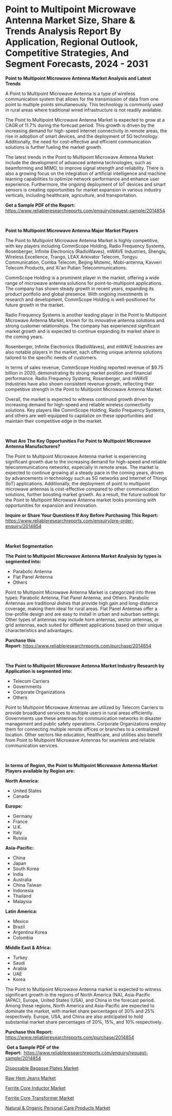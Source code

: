 <p><h1>Point to Multipoint Microwave Antenna Market Size, Share & Trends Analysis Report By Application, Regional Outlook, Competitive Strategies, And Segment Forecasts, 2024 - 2031</h1></p><p><strong>Point to Multipoint Microwave Antenna Market Analysis and Latest Trends</strong></p>
<p><p>A Point to Multipoint Microwave Antenna is a type of wireless communication system that allows for the transmission of data from one point to multiple points simultaneously. This technology is commonly used in rural areas where traditional wired infrastructure is not readily available.</p><p>The Point to Multipoint Microwave Antenna Market is expected to grow at a CAGR of 11.7% during the forecast period. This growth is driven by the increasing demand for high-speed internet connectivity in remote areas, the rise in adoption of smart devices, and the deployment of 5G technology. Additionally, the need for cost-effective and efficient communication solutions is further fueling the market growth.</p><p>The latest trends in the Point to Multipoint Microwave Antenna Market include the development of advanced antenna technologies, such as beamforming and MIMO, to improve signal strength and reliability. There is also a growing focus on the integration of artificial intelligence and machine learning capabilities to optimize network performance and enhance user experience. Furthermore, the ongoing deployment of IoT devices and smart sensors is creating opportunities for market expansion in various industry verticals, including healthcare, agriculture, and transportation.</p></p>
<p><strong>Get a Sample PDF of the Report:&nbsp;</strong> <a href="https://www.reliableresearchreports.com/enquiry/request-sample/2014854">https://www.reliableresearchreports.com/enquiry/request-sample/2014854</a></p>
<p>&nbsp;</p>
<p><strong>Point to Multipoint Microwave Antenna Major Market Players</strong></p>
<p><p>The Point to Multipoint Microwave Antenna Market is highly competitive, with key players including CommScope Holding, Radio Frequency Systems, Rosenberger, Infinite Electronics (RadioWaves), mWAVE Industries, Shenglu, Wireless Excellence, Trango, LEAX Arkivator Telecom, Tongyu Communication, Comba Telecom, Beijing Mstemc, Mobi-antenna, Kavveri Telecom Products, and Xi'an Putian Telecommunications.</p><p>CommScope Holding is a prominent player in the market, offering a wide range of microwave antenna solutions for point-to-multipoint applications. The company has shown steady growth in recent years, expanding its product portfolio and global presence. With ongoing investments in research and development, CommScope Holding is well-positioned for future growth in the market.</p><p>Radio Frequency Systems is another leading player in the Point to Multipoint Microwave Antenna Market, known for its innovative antenna solutions and strong customer relationships. The company has experienced significant market growth and is expected to continue expanding its market share in the coming years.</p><p>Rosenberger, Infinite Electronics (RadioWaves), and mWAVE Industries are also notable players in the market, each offering unique antenna solutions tailored to the specific needs of customers.</p><p>In terms of sales revenue, CommScope Holding reported revenue of $9.75 billion in 2020, demonstrating its strong market position and financial performance. Radio Frequency Systems, Rosenberger, and mWAVE Industries have also shown consistent revenue growth, reflecting their competitive strength in the Point to Multipoint Microwave Antenna Market.</p><p>Overall, the market is expected to witness continued growth driven by increasing demand for high-speed and reliable wireless connectivity solutions. Key players like CommScope Holding, Radio Frequency Systems, and others are well-equipped to capitalize on these opportunities and maintain their competitive edge in the market.</p></p>
<p>&nbsp;</p>
<p><strong>What Are The Key Opportunities For Point to Multipoint Microwave Antenna Manufacturers?</strong></p>
<p><p>The Point to Multipoint Microwave Antenna market is experiencing significant growth due to the increasing demand for high-speed and reliable telecommunications networks, especially in remote areas. The market is expected to continue growing at a steady pace in the coming years, driven by advancements in technology such as 5G networks and Internet of Things (IoT) applications. Additionally, the deployment of point to multipoint microwave antennas is cost-effective compared to other communication solutions, further boosting market growth. As a result, the future outlook for the Point to Multipoint Microwave Antenna market looks promising with opportunities for expansion and innovation.</p></p>
<p><strong>Inquire or Share Your Questions If Any Before Purchasing This Report:</strong> <a href="https://www.reliableresearchreports.com/enquiry/pre-order-enquiry/2014854">https://www.reliableresearchreports.com/enquiry/pre-order-enquiry/2014854</a></p>
<p>&nbsp;</p>
<p><strong>Market Segmentation</strong></p>
<p><strong>The Point to Multipoint Microwave Antenna Market Analysis by types is segmented into:</strong></p>
<p><ul><li>Parabolic Antenna</li><li>Flat Panel Antenna</li><li>Others</li></ul></p>
<p><p>Point to Multipoint Microwave Antenna Market is categorized into three types: Parabolic Antenna, Flat Panel Antenna, and Others. Parabolic Antennas are traditional dishes that provide high gain and long-distance coverage, making them ideal for rural areas. Flat Panel Antennas offer a low-profile design and are easy to install in urban and suburban settings. Other types of antennas may include horn antennas, sector antennas, or grid antennas, each suited for different applications based on their unique characteristics and advantages.</p></p>
<p><strong>Purchase this Report:&nbsp;</strong><a href="https://www.reliableresearchreports.com/purchase/2014854">https://www.reliableresearchreports.com/purchase/2014854</a></p>
<p>&nbsp;</p>
<p><strong>The Point to Multipoint Microwave Antenna Market Industry Research by Application is segmented into:</strong></p>
<p><ul><li>Telecom Carriers</li><li>Governments</li><li>Corporate Organizations</li><li>Others</li></ul></p>
<p><p>Point to Multipoint Microwave Antennas are utilized by Telecom Carriers to provide broadband services to multiple users in rural areas efficiently. Governments use these antennas for communication networks in disaster management and public safety operations. Corporate Organizations employ them for connecting multiple remote offices or branches to a centralized location. Other sectors like education, healthcare, and utilities also benefit from Point to Multipoint Microwave Antennas for seamless and reliable communication services.</p></p>
<p>&nbsp;</p>
<p><strong>In terms of Region, the Point to Multipoint Microwave Antenna Market Players available by Region are:</strong></p>
<p>
    <p> <strong> North America: </strong>
        <ul>
            <li>United States</li>
            <li>Canada</li>
        </ul>
        </p> 
    <p> <strong> Europe: </strong>
        <ul>
            <li>Germany</li>
            <li>France</li>
            <li>U.K.</li>
            <li>Italy</li>
            <li>Russia</li>
        </ul>
        </p> 
    <p> <strong> Asia-Pacific: </strong>
        <ul>
            <li>China</li>
            <li>Japan</li>
            <li>South Korea</li>
            <li>India</li>
            <li>Australia</li>
            <li>China Taiwan</li>
            <li>Indonesia</li>
            <li>Thailand</li>
            <li>Malaysia</li>
        </ul>
        </p> 
    <p> <strong> Latin America: </strong>
        <ul>
            <li>Mexico</li>
            <li>Brazil</li>
            <li>Argentina Korea</li>
            <li>Colombia</li>
        </ul>
        </p> 
    <p> <strong> Middle East & Africa: </strong>
        <ul>
            <li>Turkey</li>
            <li>Saudi</li>
            <li>Arabia</li>
            <li>UAE</li>
            <li>Korea</li>
        </ul>
    </p>
    </p>
<p><p>The Point to Multipoint Microwave Antenna market is expected to witness significant growth in the regions of North America (NA), Asia-Pacific (APAC), Europe, United States (USA), and China in the forecast period. Among these regions, North America and Asia-Pacific are expected to dominate the market, with market share percentages of 30% and 25% respectively. Europe, USA, and China are also anticipated to hold substantial market share percentages of 20%, 15%, and 10% respectively.</p></p>
<p><strong>Purchase this Report: </strong><a href="https://www.reliableresearchreports.com/purchase/2014854">https://www.reliableresearchreports.com/purchase/2014854</a></p>
<p>&nbsp;<strong>Get a Sample PDF of the Report:&nbsp;&nbsp;</strong><a href="https://www.reliableresearchreports.com/enquiry/request-sample/2014854">https://www.reliableresearchreports.com/enquiry/request-sample/2014854</a></p>
<p><strong></strong></p>
<p><p><a href="https://cat-emmental-94b.notion.site/Disposable-Bagasse-Plates-Market-Research-Report-Provides-thorough-Industry-Overview-which-offers-a-32ba0c5e41cc4742b86e2370fa430c38">Disposable Bagasse Plates Market</a></p><p><a href="https://cat-emmental-94b.notion.site/Raw-Hem-Jeans-Market-Size-Growing-and-Forecasted-for-period-from-2024-2031-and-provides-complete-m-7d4bfa6afe9c4d38b8c3768ad5eead3b">Raw Hem Jeans Market</a></p><p><a href="https://view.publitas.com/reportprime-1/ferrite-core-inductor-market-research-report-provides-critical-insights-that-can-help-shape-business-development-and-investment-strategies/">Ferrite Core Inductor Market</a></p><p><a href="https://view.publitas.com/reportprime-1/ferrite-core-transformer-market-a-comprehensive-report-of-its-market-share-growth-trends-2024-2031/">Ferrite Core Transformer Market</a></p><p><a href="https://silk-columnist-571.notion.site/Natural-Organic-Personal-Care-Products-Market-Research-Report-Provides-thorough-Industry-Overview--62089a6169da452da945c1e92617a119">Natural & Organic Personal Care Products Market</a></p></p>